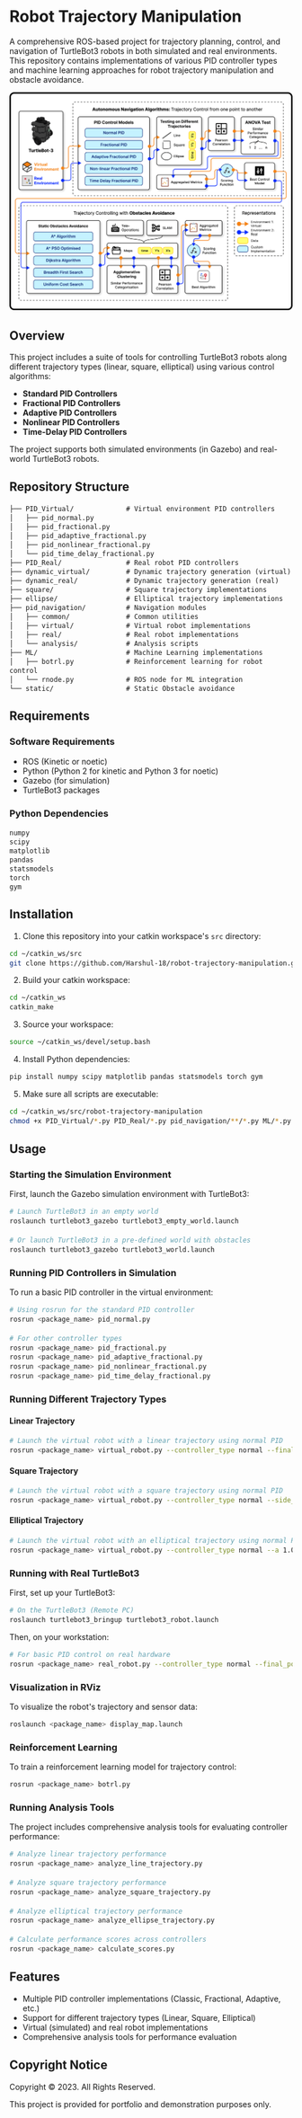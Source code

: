 # Robot Trajectory Manipulation

A comprehensive ROS-based project for trajectory planning, control, and navigation of TurtleBot3 robots in both simulated and real environments. This repository contains implementations of various PID controller types and machine learning approaches for robot trajectory manipulation and obstacle avoidance.

![Turtlebot Trajectory Control](Turtlebot%20Trajectory%20Control.png)

## Overview

This project includes a suite of tools for controlling TurtleBot3 robots along different trajectory types (linear, square, elliptical) using various control algorithms:

- **Standard PID Controllers**
- **Fractional PID Controllers**
- **Adaptive PID Controllers**
- **Nonlinear PID Controllers**
- **Time-Delay PID Controllers**

The project supports both simulated environments (in Gazebo) and real-world TurtleBot3 robots.

## Repository Structure

```
├── PID_Virtual/             # Virtual environment PID controllers
│   ├── pid_normal.py
│   ├── pid_fractional.py
│   ├── pid_adaptive_fractional.py
│   ├── pid_nonlinear_fractional.py
│   └── pid_time_delay_fractional.py
├── PID_Real/                # Real robot PID controllers
├── dynamic_virtual/         # Dynamic trajectory generation (virtual)
├── dynamic_real/            # Dynamic trajectory generation (real)
├── square/                  # Square trajectory implementations
├── ellipse/                 # Elliptical trajectory implementations
├── pid_navigation/          # Navigation modules
│   ├── common/              # Common utilities
│   ├── virtual/             # Virtual robot implementations
│   ├── real/                # Real robot implementations
│   └── analysis/            # Analysis scripts
├── ML/                      # Machine Learning implementations
│   ├── botrl.py             # Reinforcement learning for robot control
│   └── rnode.py             # ROS node for ML integration
└── static/                  # Static Obstacle avoidance
```

## Requirements

### Software Requirements

- ROS (Kinetic or noetic)
- Python (Python 2 for kinetic and Python 3 for noetic)
- Gazebo (for simulation)
- TurtleBot3 packages

### Python Dependencies

```
numpy
scipy
matplotlib
pandas
statsmodels
torch
gym
```

## Installation

1. Clone this repository into your catkin workspace's `src` directory:

```bash
cd ~/catkin_ws/src
git clone https://github.com/Harshul-18/robot-trajectory-manipulation.git
```

2. Build your catkin workspace:

```bash
cd ~/catkin_ws
catkin_make
```

3. Source your workspace:

```bash
source ~/catkin_ws/devel/setup.bash
```

4. Install Python dependencies:

```bash
pip install numpy scipy matplotlib pandas statsmodels torch gym
```

5. Make sure all scripts are executable:

```bash
cd ~/catkin_ws/src/robot-trajectory-manipulation
chmod +x PID_Virtual/*.py PID_Real/*.py pid_navigation/**/*.py ML/*.py
```

## Usage

### Starting the Simulation Environment

First, launch the Gazebo simulation environment with TurtleBot3:

```bash
# Launch TurtleBot3 in an empty world
roslaunch turtlebot3_gazebo turtlebot3_empty_world.launch

# Or launch TurtleBot3 in a pre-defined world with obstacles
roslaunch turtlebot3_gazebo turtlebot3_world.launch
```

### Running PID Controllers in Simulation

To run a basic PID controller in the virtual environment:

```bash
# Using rosrun for the standard PID controller
rosrun <package_name> pid_normal.py

# For other controller types
rosrun <package_name> pid_fractional.py
rosrun <package_name> pid_adaptive_fractional.py
rosrun <package_name> pid_nonlinear_fractional.py
rosrun <package_name> pid_time_delay_fractional.py
```

### Running Different Trajectory Types

#### Linear Trajectory

```bash
# Launch the virtual robot with a linear trajectory using normal PID
rosrun <package_name> virtual_robot.py --controller_type normal --final_position 1.0,0.0 --output_dir results/virtual/line
```

#### Square Trajectory

```bash
# Launch the virtual robot with a square trajectory using normal PID
rosrun <package_name> virtual_robot.py --controller_type normal --side_length 1.0 --output_dir results/virtual/square
```

#### Elliptical Trajectory

```bash
# Launch the virtual robot with an elliptical trajectory using normal PID
rosrun <package_name> virtual_robot.py --controller_type normal --a 1.0 --b 0.5 --output_dir results/virtual/ellipse
```

### Running with Real TurtleBot3

First, set up your TurtleBot3:

```bash
# On the TurtleBot3 (Remote PC)
roslaunch turtlebot3_bringup turtlebot3_robot.launch
```

Then, on your workstation:

```bash
# For basic PID control on real hardware
rosrun <package_name> real_robot.py --controller_type normal --final_position 1.0,0.0
```

### Visualization in RViz

To visualize the robot's trajectory and sensor data:

```bash
roslaunch <package_name> display_map.launch
```

### Reinforcement Learning

To train a reinforcement learning model for trajectory control:

```bash
rosrun <package_name> botrl.py
```

### Running Analysis Tools

The project includes comprehensive analysis tools for evaluating controller performance:

```bash
# Analyze linear trajectory performance
rosrun <package_name> analyze_line_trajectory.py

# Analyze square trajectory performance
rosrun <package_name> analyze_square_trajectory.py

# Analyze elliptical trajectory performance
rosrun <package_name> analyze_ellipse_trajectory.py

# Calculate performance scores across controllers
rosrun <package_name> calculate_scores.py
```

## Features

- Multiple PID controller implementations (Classic, Fractional, Adaptive, etc.)
- Support for different trajectory types (Linear, Square, Elliptical)
- Virtual (simulated) and real robot implementations
- Comprehensive analysis tools for performance evaluation

## Copyright Notice

Copyright © 2023. All Rights Reserved.

This project is provided for portfolio and demonstration purposes only. 
